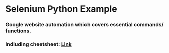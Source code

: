 # Selenium Python Example


### Google website automation which covers essential commands/ functions.

### Indluding cheetsheet: [Link](selenium_cheetsheet.pdf)
